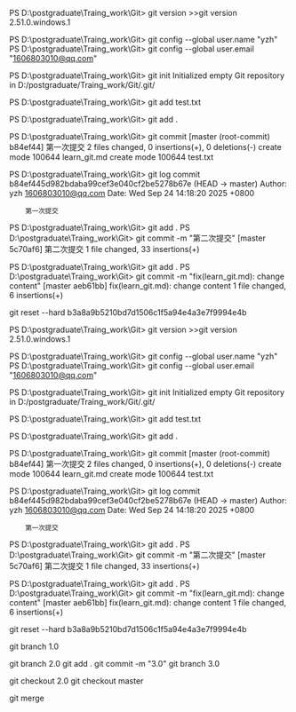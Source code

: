 <!-- 获取git版本，验证安装 -->
PS D:\postgraduate\Traing_work\Git> git version
    >>git version 2.51.0.windows.1

<!-- 设置全局用户名，邮箱 -->
PS D:\postgraduate\Traing_work\Git> git config --global user.name "yzh"
PS D:\postgraduate\Traing_work\Git> git config --global user.email "1606803010@qq.com"

<!-- 初始化git,在当前目录下生成.git文件 -->
PS D:\postgraduate\Traing_work\Git> git init
Initialized empty Git repository in D:/postgraduate/Traing_work/Git/.git/

<!-- 临时暂存单个文件 -->
PS D:\postgraduate\Traing_work\Git> git add test.txt

<!-- 临时暂存当前目录所有文件 -->
PS D:\postgraduate\Traing_work\Git> git add .

<!-- git commit 提交保存，会打开vim编辑器，按a/i进入编辑，esc退出编辑，输入 英文":" +wq，保存并退出-->
PS D:\postgraduate\Traing_work\Git> git commit
    [master (root-commit) b84ef44] 第一次提交
    2 files changed, 0 insertions(+), 0 deletions(-)
    create mode 100644 learn_git.md
    create mode 100644 test.txt

<!-- 查询日志 -->
PS D:\postgraduate\Traing_work\Git> git log
    commit b84ef445d982bdaba99cef3e040cf2be5278b67e (HEAD -> master)
    Author: yzh <1606803010@qq.com>
    Date:   Wed Sep 24 14:18:20 2025 +0800

        第一次提交

<!-- 简化提交 -->
PS D:\postgraduate\Traing_work\Git> git add .
PS D:\postgraduate\Traing_work\Git> git commit -m "第二次提交"
    [master 5c70af6] 第二次提交
    1 file changed, 33 insertions(+)

<!-- 规范提交 -->
PS D:\postgraduate\Traing_work\Git> git add .
PS D:\postgraduate\Traing_work\Git> git commit -m "fix(learn_git.md): change content"
    [master aeb61bb] fix(learn_git.md): change content
    1 file changed, 6 insertions(+)

<!-- ！！！回退版本，!!! 删除回退之后的所有版本
git reset --hard <commit后的索引号>
    【例如：commit b3a8a9b5210bd7d1506c1f5a94e4a3e7f9994e4b (HEAD -> master)】
 -->
git reset --hard b3a8a9b5210bd7d1506c1f5a94e4a3e7f9994e4b

<!-- 获取git版本，验证安装 -->
PS D:\postgraduate\Traing_work\Git> git version
    >>git version 2.51.0.windows.1

<!-- 设置全局用户名，邮箱 -->
PS D:\postgraduate\Traing_work\Git> git config --global user.name "yzh"
PS D:\postgraduate\Traing_work\Git> git config --global user.email "1606803010@qq.com"

<!-- 初始化git,在当前目录下生成.git文件 -->
PS D:\postgraduate\Traing_work\Git> git init
Initialized empty Git repository in D:/postgraduate/Traing_work/Git/.git/

<!-- 临时暂存单个文件 -->
PS D:\postgraduate\Traing_work\Git> git add test.txt

<!-- 临时暂存当前目录所有文件 -->
PS D:\postgraduate\Traing_work\Git> git add .

<!-- git commit 提交保存，会打开vim编辑器，按a/i进入编辑，esc退出编辑，输入 英文":" +wq，保存并退出-->
PS D:\postgraduate\Traing_work\Git> git commit
    [master (root-commit) b84ef44] 第一次提交
    2 files changed, 0 insertions(+), 0 deletions(-)
    create mode 100644 learn_git.md
    create mode 100644 test.txt

<!-- 查询日志 -->
PS D:\postgraduate\Traing_work\Git> git log
    commit b84ef445d982bdaba99cef3e040cf2be5278b67e (HEAD -> master)
    Author: yzh <1606803010@qq.com>
    Date:   Wed Sep 24 14:18:20 2025 +0800

        第一次提交

<!-- 简化提交 -->
PS D:\postgraduate\Traing_work\Git> git add .
PS D:\postgraduate\Traing_work\Git> git commit -m "第二次提交"
    [master 5c70af6] 第二次提交
    1 file changed, 33 insertions(+)

<!-- 规范提交 -->
PS D:\postgraduate\Traing_work\Git> git add .
PS D:\postgraduate\Traing_work\Git> git commit -m "fix(learn_git.md): change content"
    [master aeb61bb] fix(learn_git.md): change content
    1 file changed, 6 insertions(+)

<!-- ！！！回退版本，!!! 删除回退之后的所有版本
git reset --hard <commit后的索引号>
    【例如：commit b3a8a9b5210bd7d1506c1f5a94e4a3e7f9994e4b (HEAD -> master)】
 -->
git reset --hard b3a8a9b5210bd7d1506c1f5a94e4a3e7f9994e4b

<!-- 不同版本的切换，分支功能branch,当前版本3.0 -->
git branch 1.0

git branch 2.0
git add .
git commit -m "3.0" 
    <!-- 新版本的分支是在提交后，再git branch <分支名字>创建
    这里是在2.0的分支上，创建了3.0
     -->
git branch 3.0
<!-- 切换分支\主流 -->
git checkout 2.0
git checkout master

<!-- 将其他分支合并到当前分支：-->
git merge <branchname>

